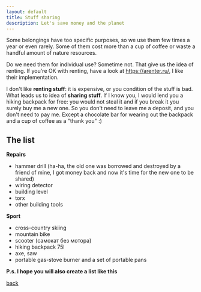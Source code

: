 ```yaml
---
layout: default
title: Stuff sharing
description: Let's save money and the planet
---
```


Some belongings have too specific purposes, so we use them few times a year or even rarely.
Some of them cost more than a cup of coffee or waste a handful amount of nature resources.

Do we need them for individual use? Sometime not. That give us the idea of renting. If you're OK with renting, have a look at https://arenter.ru/, I like their implementation.

I don't like **renting stuff**: it is expensive, or you condition of the stuff is bad. What leads us to idea of **sharing stuff**.
If I know you, I would lend you a hiking backpack for free: you would not steal it and if you break it you surely buy me a new one.
So you don't need to leave me a deposit, and you don't need to pay me. Except a chocolate bar for wearing out the backpack and a cup of coffee as a "thank you" :)

## The list

**Repairs**

* hammer drill (ha-ha, the old one was borrowed and destroyed by a friend of mine, I got money back and now it's time for the new one to be shared)
* wiring detector
* building level
* torx
* other building tools

**Sport**

* cross-country skiing
* mountain bike
* scooter (самокат без мотора)
* hiking backpack 75l
* axe, saw
* portable gas-stove burner and a set of portable pans

**P.s. I hope you will also create a list like this**

[back](./)
